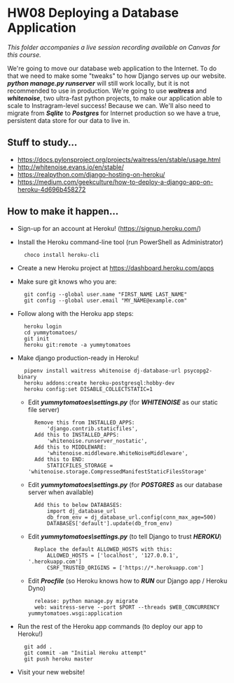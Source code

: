 # HW08 Deploying a Database Application

*This folder accompanies a live session recording available on Canvas for this course.*

We're going to move our database web application to the Internet. To do that we need to make some "tweaks" to how Django serves up our website. ***python manage.py runserver*** will still work locally, but it is not recommended to use in production. We're going to use ***waitress*** and ***whitenoise***, two ultra-fast python projects, to make our application able to scale to Instragram-level success! Because we can. We'll also need to migrate from ***Sqlite*** to ***Postgres*** for Internet production so we have a true, persistent data store for our data to live in.

## Stuff to study...

- https://docs.pylonsproject.org/projects/waitress/en/stable/usage.html
- http://whitenoise.evans.io/en/stable/
- https://realpython.com/django-hosting-on-heroku/
- https://medium.com/geekculture/how-to-deploy-a-django-app-on-heroku-4d696b458272

## How to make it happen...

- Sign-up for an account at Heroku! (https://signup.heroku.com/)
- Install the Heroku command-line tool (run PowerShell as Administrator)

        choco install heroku-cli

- Create a new Heroku project at https://dashboard.heroku.com/apps
- Make sure git knows who you are:

        git config --global user.name "FIRST_NAME LAST_NAME"
        git config --global user.email "MY_NAME@example.com"

- Follow along with the Heroku app steps:

        heroku login
        cd yummytomatoes/
        git init
        heroku git:remote -a yummytomatoes

- Make django production-ready in Heroku!

        pipenv install waitress whitenoise dj-database-url psycopg2-binary
        heroku addons:create heroku-postgresql:hobby-dev
        heroku config:set DISABLE_COLLECTSTATIC=1

    - Edit ***yummytomatoes\settings.py*** (for ***WHITENOISE*** as our static file server)

            Remove this from INSTALLED_APPS:
                'django.contrib.staticfiles',
            Add this to INSTALLED_APPS:
                'whitenoise.runserver_nostatic',
            Add this to MIDDLEWARE:
                'whitenoise.middleware.WhiteNoiseMiddleware',
            Add this to END:
                STATICFILES_STORAGE = 'whitenoise.storage.CompressedManifestStaticFilesStorage'

    - Edit ***yummytomatoes\settings.py*** (for ***POSTGRES*** as our database server when available)

            Add this to below DATABASES:
                import dj_database_url
                db_from_env = dj_database_url.config(conn_max_age=500)
                DATABASES['default'].update(db_from_env)

    - Edit ***yummytomatoes\settings.py*** (to tell Django to trust ***HEROKU***)

            Replace the default ALLOWED_HOSTS with this:
                ALLOWED_HOSTS = ['localhost', '127.0.0.1', '.herokuapp.com']
                CSRF_TRUSTED_ORIGINS = ['https://*.herokuapp.com']

    - Edit ***Procfile*** (so Heroku knows how to ***RUN*** our Django app / Heroku Dyno)

            release: python manage.py migrate
            web: waitress-serve --port $PORT --threads $WEB_CONCURRENCY yummytomatoes.wsgi:application    

- Run the rest of the Heroku app commands (to deploy our app to Heroku!)

        git add .
        git commit -am "Initial Heroku attempt"
        git push heroku master

- Visit your new website!
